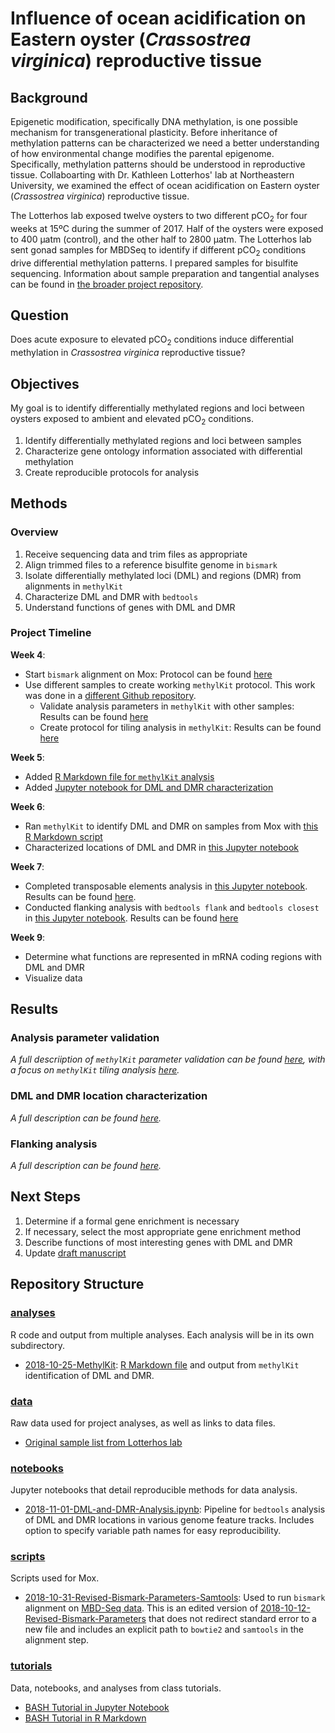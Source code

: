 # Influence of ocean acidification on Eastern oyster (*Crassostrea virginica*) reproductive tissue

## Background

Epigenetic modification, specifically DNA methylation, is one possible mechanism for transgenerational plasticity. Before inheritance of methylation patterns can be characterized we need a better understanding of how environmental change modifies the parental epigenome. Specifically, methylation patterns should be understood in reproductive tissue. Collaboarting with Dr. Kathleen Lotterhos' lab at Northeastern University, we examined the effect of ocean acidification on Eastern oyster (*Crassostrea virginica*) reproductive tissue.

The Lotterhos lab exposed twelve oysters to two different pCO<sub>2</sub> for four weeks at 15ºC during the summer of 2017. Half of the oysters were exposed to 400 µatm (control), and the other half to 2800 µatm. The Lotterhos lab sent gonad samples for MBDSeq to identify if different pCO<sub>2</sub> conditions drive differential methylation patterns. I prepared samples for bisulfite sequencing. Information about sample preparation and tangential analyses can be found in [the broader project repository](https://github.com/RobertsLab/project-virginica-oa).

## Question

Does acute exposure to elevated pCO<sub>2</sub> conditions induce differential methylation in *Crassostrea virginica* reproductive tissue?

## Objectives

My goal is to identify differentially methylated regions and loci between oysters exposed to ambient and elevated pCO<sub>2</sub> conditions.

1. Identify differentially methylated regions and loci between samples
2. Characterize gene ontology information associated with differential methylation
3. Create reproducible protocols for analysis

## Methods 

### Overview

1. Receive sequencing data and trim files as appropriate
2. Align trimmed files to a reference bisulfite genome in `bismark`
3. Isolate differentially methylated loci (DML) and regions (DMR) from alignments in `methylKit`
4. Characterize DML and DMR with `bedtools`
5. Understand functions of genes with DML and DMR

### Project Timeline

**Week 4**: 
- Start `bismark` alignment on Mox: Protocol can be found [here](https://yaaminiv.github.io/DML-Analysis-Part12/)
- Use different samples to create working `methylKit` protocol. This work was done in a [different Github repository](https://github.com/RobertsLab/project-virginica-oa).
  - Validate analysis parameters in `methylKit` with other samples: Results can be found [here](https://yaaminiv.github.io/DML-Analysis-Part13/)
  - Create protocol for tiling analysis in `methylKit`: Results can be found [here](https://yaaminiv.github.io/DML-Analysis-Part14/)

**Week 5**:

- Added [R Markdown file for `methylKit` analysis](https://github.com/fish546-2018/yaamini-virginica/blob/master/notebooks/2018-11-01-DML-and-DMR-Analysis.ipynb)
- Added [Jupyter notebook for DML and DMR characterization](https://github.com/fish546-2018/yaamini-virginica/blob/master/notebooks/2018-11-01-DML-and-DMR-Analysis.ipynb) 

**Week 6**: 
- Ran `methylKit` to identify DML and DMR on samples from Mox with [this R Markdown script](https://github.com/fish546-2018/yaamini-virginica/blob/master/notebooks/2018-11-01-DML-and-DMR-Analysis.ipynb)
- Characterized locations of DML and DMR in [this Jupyter notebook](https://github.com/fish546-2018/yaamini-virginica/blob/master/notebooks/2018-11-01-DML-and-DMR-Analysis.ipynb)

**Week 7**:
- Completed transposable elements analysis in [this Jupyter notebook](https://github.com/fish546-2018/yaamini-virginica/blob/master/notebooks/2018-11-01-DML-and-DMR-Analysis.ipynb). Results can be found [here](https://yaaminiv.github.io/DML-Analysis-Part17/).
- Conducted flanking analysis with `bedtools flank` and `bedtools closest` in [this Jupyter notebook](https://github.com/fish546-2018/yaamini-virginica/blob/master/notebooks/2018-11-01-DML-and-DMR-Analysis.ipynb). Results can be found [here](https://yaaminiv.github.io/DML-Analysis-Part18/)

**Week 9**:
- Determine what functions are represented in mRNA coding regions with DML and DMR
- Visualize data

## Results

### Analysis parameter validation

*A full descriiption of `methylKit` parameter validation can be found [here](https://yaaminiv.github.io/DML-Analysis-Part13/), with a focus on `methylKit` tiling analysis [here](https://yaaminiv.github.io/DML-Analysis-Part14/).*

### DML and DMR location characterization

*A full description can be found [here](https://yaaminiv.github.io/DML-Analysis-Part17/).*

### Flanking analysis

*A full description can be found [here](https://yaaminiv.github.io/DML-Analysis-Part18/).*

## Next Steps

1. Determine if a formal gene enrichment is necessary
2. If necessary, select the most appropriate gene enrichment method
3. Describe functions of most interesting genes with DML and DMR
4. Update [draft manuscript](https://docs.google.com/document/d/1gOMJrnhs4D-jCKWlJK2tm0Z27IrSqMkmc7K1pDBmqi0/edit#heading=h.r39if6ga2q0r)

## Repository Structure

### [analyses](https://github.com/fish546-2018/yaamini-virginica/tree/master/analyses)

R code and output from multiple analyses. Each analysis will be in its own subdirectory.

- [2018-10-25-MethylKit](https://github.com/fish546-2018/yaamini-virginica/blob/master/analyses/2018-10-25-MethylKit): [R Markdown file](https://github.com/fish546-2018/yaamini-virginica/blob/master/analyses/2018-10-25-MethylKit/2018-10-25-MethylKit.Rmd) and output from `methylKit` identification of DML and DMR.

### [data](https://github.com/fish546-2018/yaamini-virginica/tree/master/data)

Raw data used for project analyses, as well as links to data files.

- [Original sample list from Lotterhos lab](https://github.com/RobertsLab/yaamini-virginica/blob/master/data/OysterTissueInfoSheet_GonadTestRoberts_20171002.xlsx)

### [notebooks](https://github.com/fish546-2018/yaamini-virginica/tree/master/notebooks)

Jupyter notebooks that detail reproducible methods for data analysis.

- [2018-11-01-DML-and-DMR-Analysis.ipynb](https://github.com/fish546-2018/yaamini-virginica/blob/master/notebooks/2018-11-01-DML-and-DMR-Analysis.ipynb): Pipeline for `bedtools` analysis of DML and DMR locations in various genome feature tracks. Includes option to specify variable path names for easy reproducibility.

### [scripts](https://github.com/fish546-2018/yaamini-virginica/tree/master/scripts)

Scripts used for Mox.

- [2018-10-31-Revised-Bismark-Parameters-Samtools](https://github.com/fish546-2018/yaamini-virginica/blob/master/scripts/2018-10-31-Bismark-Revised-Parameters-Samtools.sh): Used to run `bismark` alignment on [MBD-Seq data](http://owl.fish.washington.edu/Athaliana/20180411_trimgalore_10bp_Cvirginica_MBD/). This is an edited version of [2018-10-12-Revised-Bismark-Parameters](https://github.com/fish546-2018/yaamini-virginica/blob/master/scripts/2018-10-12-Bismark-Revised-Parameters.sh) that does not redirect standard error to a new file and includes an explicit path to `bowtie2` and `samtools` in the alignment step.

### [tutorials](https://github.com/fish546-2018/yaamini-virginica/tree/master/tutorials)

Data, notebooks, and analyses from class tutorials.

- [BASH Tutorial in Jupyter Notebook](https://github.com/fish546-2018/yaamini-virginica/tree/master/tutorials/2018-10-09-BLAST-Tutorial)
- [BASH Tutorial in R Markdown](https://github.com/fish546-2018/yaamini-virginica/tree/master/tutorials/2018-10-11-BLAST-Tutorial-in-RMarkdown)

